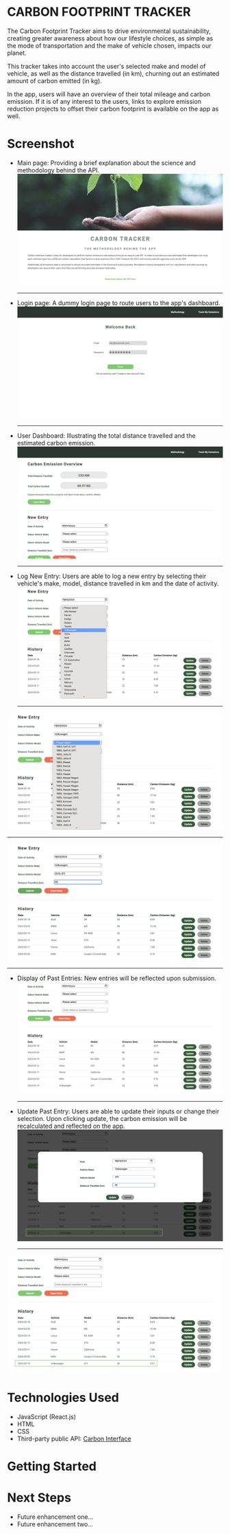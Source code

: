 # CARBON FOOTPRINT TRACKER

The Carbon Footprint Tracker aims to drive environmental sustainability, creating greater awareness about how our lifestyle choices, as simple as the mode of transportation and the make of vehicle chosen, impacts our planet.

This tracker takes into account the user's selected make and model of vehicle, as well as the distance travelled (in km), churning out an estimated amount of carbon emitted (in kg).

In the app, users will have an overview of their total mileage and carbon emission. If it is of any interest to the users, links to explore emission reduction projects to offset their carbon footprint is available on the app as well.

# Screenshot

- Main page: Providing a brief explanation about the science and methodology behind the API.
  ![home page](src/screenshots/main-page-2.png)

  ***

- Login page: A dummy login page to route users to the app's dashboard.
  ![login page](src/screenshots/login-page.png)

  ***

- User Dashboard: Illustrating the total distance travelled and the estimated carbon emission.
  ![user dashboard with emission overview](src/screenshots/dashboard.png)

  ***

- Log New Entry: Users are able to log a new entry by selecting their vehicle's make, model, distance travelled in km and the date of activity.
  ![log new entry - selecting vehicle make](src/screenshots/form-1.png)

  ***

![log new entry - selecting vehicle model](src/screenshots/form-2.png)

---

![log new entry - input distance travelled](src/screenshots/form-3.png)

---

- Display of Past Entries: New entries will be reflected upon submission.
  ![Past entries](src/screenshots/entries.png)

  ***

- Update Past Entry: Users are able to update their inputs or change their selection. Upon clicking update, the carbon emission will be recalculated and reflected on the app.
  ![update modal allowing users to change their input e.g changing the distance input](src/screenshots/update-entry.png)

  ***

![latest changes are reflected on the app](src/screenshots/updated-entry.png)

# Technologies Used

- JavaScript (React.js)
- HTML
- CSS
- Third-party public API: [Carbon Interface](https://docs.carboninterface.com/#/)

# Getting Started

# Next Steps

- Future enhancement one...
- Future enhancement two...
